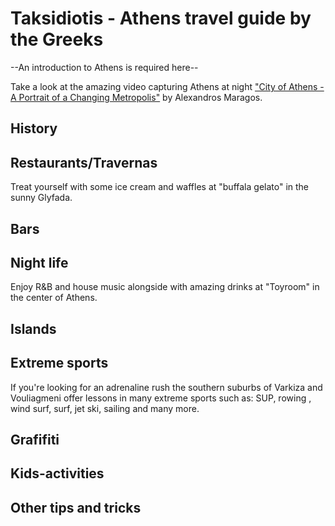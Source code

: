 # Taksidiotis - Athens travel guide by the Greeks

--An introduction to Athens is required here--

Take a look at the amazing video capturing Athens at night ["City of Athens - A Portrait of a Changing Metropolis"](https://vimeo.com/256590553) by Alexandros Maragos.

## History

## Restaurants/Travernas
Treat yourself with some ice cream and waffles at "buffala gelato" in the sunny Glyfada.

## Bars

## Night life
Enjoy R&B and house music alongside with amazing drinks at "Toyroom" in the center of Athens. 

## Islands

## Extreme sports
If you're looking for an adrenaline rush the southern suburbs of Varkiza and Vouliagmeni offer lessons in many extreme sports such as: SUP, rowing , wind surf, surf, jet ski, sailing and many more.

## Grafifiti

## Kids-activities

## Other tips and tricks